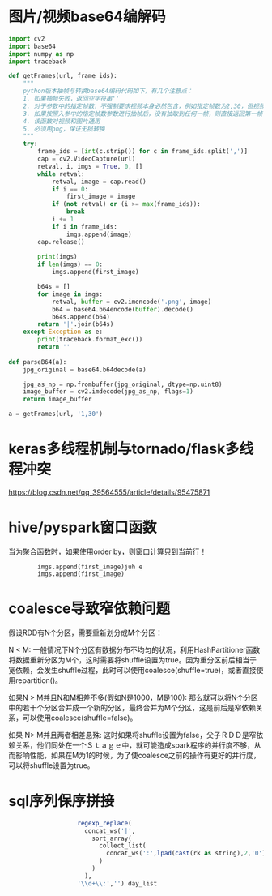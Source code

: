 # 图片/视频base64编解码

```python
import cv2
import base64
import numpy as np
import traceback

def getFrames(url, frame_ids):
    """
    python版本抽帧与转换base64编码代码如下，有几个注意点：
    1. 如果抽帧失败，返回空字符串''
    2. 对于参数中的指定帧数，不强制要求视频本身必然包含，例如指定帧数为2,30，但视频只有20帧，则只返回第2帧即可
    3. 如果按照入参中的指定帧数参数进行抽帧后，没有抽取到任何一帧，则直接返回第一帧
    4. 该函数对视频和图片通用
    5. 必须用png，保证无损转换
    """
    try:
        frame_ids = [int(c.strip()) for c in frame_ids.split(',')]
        cap = cv2.VideoCapture(url)
        retval, i, imgs = True, 0, []
        while retval:
            retval, image = cap.read()
            if i == 0:
                first_image = image
            if (not retval) or (i >= max(frame_ids)):
                break
            i += 1
            if i in frame_ids:
                imgs.append(image)
        cap.release()
        
        print(imgs)
        if len(imgs) == 0:
            imgs.append(first_image)

        b64s = []
        for image in imgs:
            retval, buffer = cv2.imencode('.png', image)
            b64 = base64.b64encode(buffer).decode()
            b64s.append(b64)
        return '|'.join(b64s)
    except Exception as e:
        print(traceback.format_exc())
        return ''
    
def parseB64(a):
    jpg_original = base64.b64decode(a)

    jpg_as_np = np.frombuffer(jpg_original, dtype=np.uint8)
    image_buffer = cv2.imdecode(jpg_as_np, flags=1)
    return image_buffer

a = getFrames(url, '1,30')
```

# keras多线程机制与tornado/flask多线程冲突

https://blog.csdn.net/qq_39564555/article/details/95475871

# hive/pyspark窗口函数

当为聚合函数时，如果使用order by，则窗口计算只到当前行！

            imgs.append(first_image)juh e
            imgs.append(first_image)
            
# coalesce导致窄依赖问题

假设RDD有N个分区，需要重新划分成M个分区：

N < M: 一般情况下N个分区有数据分布不均匀的状况，利用HashPartitioner函数将数据重新分区为M个，这时需要将shuffle设置为true。因为重分区前后相当于宽依赖，会发生shuffle过程，此时可以使用coalesce(shuffle=true)，或者直接使用repartition()。

如果N > M并且N和M相差不多(假如N是1000，M是100): 那么就可以将N个分区中的若干个分区合并成一个新的分区，最终合并为M个分区，这是前后是窄依赖关系，可以使用coalesce(shuffle=false)。

如果 N> M并且两者相差悬殊: 这时如果将shuffle设置为false，父子ＲＤＤ是窄依赖关系，他们同处在一个Ｓｔａｇｅ中，就可能造成spark程序的并行度不够，从而影响性能，如果在M为1的时候，为了使coalesce之前的操作有更好的并行度，可以将shuffle设置为true。

# sql序列保序拼接
```sql
                   regexp_replace(
                     concat_ws('|',
                       sort_array(
                         collect_list(
                           concat_ws(':',lpad(cast(rk as string),2,'0'),cast(spandays as string))
                         )
                       )
                     ),
                   '\\d+\\:','') day_list
```
